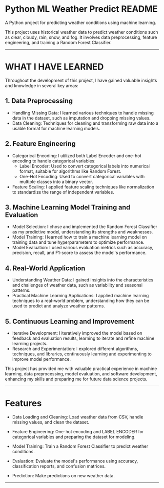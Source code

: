 # Python ML Weather Predict README
A Python project for predicting weather conditions using machine learning.


This project uses historical weather data to predict weather conditions such as clear, cloudy, rain, snow, and fog. It involves data preprocessing, feature engineering, and training a Random Forest Classifier.

________________________________________________

# WHAT I HAVE LEARNED


Throughout the development of this project, I have gained valuable insights and knowledge in several key areas:

## 1. Data Preprocessing
- Handling Missing Data: I learned various techniques to handle missing data in the dataset, such as imputation and dropping missing values.
- Data Cleaning: Techniques for cleaning and transforming raw data into a usable format for machine learning models.

## 2. Feature Engineering
- Categorical Encoding: I utilized both Label Encoder and one-hot encoding to handle categorical variables:
    - Label Encoder: Used to convert categorical labels into numerical format, suitable for algorithms like Random Forest.
    - One-Hot Encoding: Used to convert categorical variables with multiple classes into a binary vector.
- Feature Scaling: I applied feature scaling techniques like normalization to standardize the range of independent variables.

## 3. Machine Learning Model Training and Evaluation
- Model Selection: I chose and implemented the Random Forest Classifier as my predictive model, understanding its strengths and weaknesses.
- Model Training: I learned how to train a machine learning model on training data and tune hyperparameters to optimize performance.
- Model Evaluation: I used various evaluation metrics such as accuracy, precision, recall, and F1-score to assess the model's performance.

## 4. Real-World Application
- Understanding Weather Data: I gained insights into the characteristics and challenges of weather data, such as variability and seasonal patterns.
- Practical Machine Learning Applications: I applied machine learning techniques to a real-world problem, understanding how they can be used to predict and analyze weather patterns.

## 5. Continuous Learning and Improvement
- Iterative Development: I iteratively improved the model based on feedback and evaluation results, learning to iterate and refine machine learning projects.
- Research and Experimentation: I explored different algorithms, techniques, and libraries, continuously learning and experimenting to improve model performance.


This project has provided me with valuable practical experience in machine learning, data preprocessing, model evaluation, and software development, enhancing my skills and preparing me for future data science projects.
________________________________________________

# Features


- Data Loading and Cleaning: Load weather data from CSV, handle missing values, and clean the dataset.

- Feature Engineering: One-hot encoding and LABEL ENCODER for categorical variables and preparing the dataset for modeling.

- Model Training: Train a Random Forest Classifier to predict weather conditions.

- Evaluation: Evaluate the model's performance using accuracy, classification reports, and confusion matrices.

- Prediction: Make predictions on new weather data.

____________________________________________________
